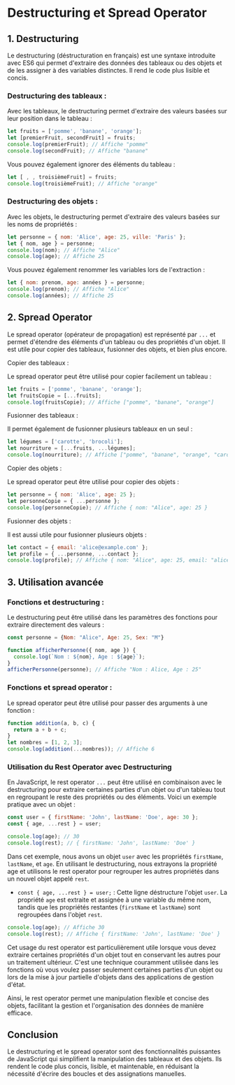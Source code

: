 # Destructuring et Spread Operator

## 1. Destructuring

Le destructuring (déstructuration en français) est une syntaxe introduite avec ES6 qui permet d'extraire des données des tableaux ou des objets et de les assigner à des variables distinctes. Il rend le code plus lisible et concis.

### Destructuring des tableaux :

Avec les tableaux, le destructuring permet d'extraire des valeurs basées sur leur position dans le tableau :

```javascript
let fruits = ['pomme', 'banane', 'orange'];
let [premierFruit, secondFruit] = fruits;
console.log(premierFruit); // Affiche "pomme"
console.log(secondFruit); // Affiche "banane"
```

Vous pouvez également ignorer des éléments du tableau :

```javascript
let [ , , troisièmeFruit] = fruits;
console.log(troisièmeFruit); // Affiche "orange"
```

### Destructuring des objets :

Avec les objets, le destructuring permet d'extraire des valeurs basées sur les noms de propriétés :

```javascript
let personne = { nom: 'Alice', age: 25, ville: 'Paris' };
let { nom, age } = personne;
console.log(nom); // Affiche "Alice"
console.log(age); // Affiche 25
```

Vous pouvez également renommer les variables lors de l'extraction :

```javascript
let { nom: prenom, age: années } = personne;
console.log(prenom); // Affiche "Alice"
console.log(années); // Affiche 25
```

## 2. Spread Operator

Le spread operator (opérateur de propagation) est représenté par `...` et permet d'étendre des éléments d'un tableau ou des propriétés d'un objet. Il est utile pour copier des tableaux, fusionner des objets, et bien plus encore.

Copier des tableaux :

Le spread operator peut être utilisé pour copier facilement un tableau :

```javascript
let fruits = ['pomme', 'banane', 'orange'];
let fruitsCopie = [...fruits];
console.log(fruitsCopie); // Affiche ["pomme", "banane", "orange"]
```

Fusionner des tableaux :

Il permet également de fusionner plusieurs tableaux en un seul :

```javascript
let légumes = ['carotte', 'brocoli'];
let nourriture = [...fruits, ...légumes];
console.log(nourriture); // Affiche ["pomme", "banane", "orange", "carotte", "brocoli"]
```

Copier des objets :

Le spread operator peut être utilisé pour copier des objets :

```javascript
let personne = { nom: 'Alice', age: 25 };
let personneCopie = { ...personne };
console.log(personneCopie); // Affiche { nom: "Alice", age: 25 }
```

Fusionner des objets :

Il est aussi utile pour fusionner plusieurs objets :

```javascript
let contact = { email: 'alice@example.com' };
let profile = { ...personne, ...contact };
console.log(profile); // Affiche { nom: "Alice", age: 25, email: "alice@example.com" }
```

## 3. Utilisation avancée

### Fonctions et destructuring :

Le destructuring peut être utilisé dans les paramètres des fonctions pour extraire directement des valeurs :

```javascript
const personne = {Nom: "Alice", Age: 25, Sex: "M"}

function afficherPersonne({ nom, age }) {
  console.log(`Nom : ${nom}, Age : ${age}`);
}
afficherPersonne(personne); // Affiche "Nom : Alice, Age : 25"
```

### Fonctions et spread operator :

Le spread operator peut être utilisé pour passer des arguments à une fonction :

```javascript
function addition(a, b, c) {
  return a + b + c;
}
let nombres = [1, 2, 3];
console.log(addition(...nombres)); // Affiche 6
```

### Utilisation du Rest Operator avec Destructuring

En JavaScript, le rest operator `...` peut être utilisé en combinaison avec le destructuring pour extraire certaines parties d'un objet ou d'un tableau tout en regroupant le reste des propriétés ou des éléments. Voici un exemple pratique avec un objet :

```javascript
const user = { firstName: 'John', lastName: 'Doe', age: 30 };
const { age, ...rest } = user;

console.log(age); // 30
console.log(rest); // { firstName: 'John', lastName: 'Doe' }
```

Dans cet exemple, nous avons un objet `user` avec les propriétés `firstName`, `lastName`, et `age`. En utilisant le destructuring, nous extrayons la propriété age et utilisons le rest operator pour regrouper les autres propriétés dans un nouvel objet appelé `rest`.

* `const { age, ...rest } = user;` : Cette ligne déstructure l'objet `user`. La propriété `age` est extraite et assignée à une variable du même nom, tandis que les propriétés restantes (`firstName` et `lastName`) sont regroupées dans l'objet `rest`.

```javascript
console.log(age); // Affiche 30
console.log(rest); // Affiche { firstName: 'John', lastName: 'Doe' }
```

Cet usage du rest operator est particulièrement utile lorsque vous devez extraire certaines propriétés d'un objet tout en conservant les autres pour un traitement ultérieur. C'est une technique couramment utilisée dans les fonctions où vous voulez passer seulement certaines parties d'un objet ou lors de la mise à jour partielle d'objets dans des applications de gestion d'état.

Ainsi, le rest operator permet une manipulation flexible et concise des objets, facilitant la gestion et l'organisation des données de manière efficace.





## Conclusion 

Le destructuring et le spread operator sont des fonctionnalités puissantes de JavaScript qui simplifient la manipulation des tableaux et des objets. Ils rendent le code plus concis, lisible, et maintenable, en réduisant la nécessité d'écrire des boucles et des assignations manuelles.